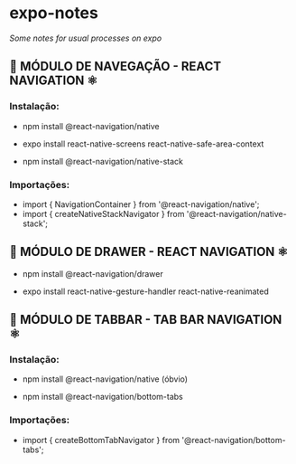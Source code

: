 # expo-notes
_Some notes for usual processes on expo_
## 📲️ MÓDULO DE NAVEGAÇÃO - REACT NAVIGATION ⚛️

### Instalação:

- npm install @react-navigation/native

- expo install react-native-screens react-native-safe-area-context

- npm install @react-navigation/native-stack

### Importações:

- import { NavigationContainer } from '@react-navigation/native';
- import { createNativeStackNavigator } from '@react-navigation/native-stack';

## 📲️ MÓDULO DE DRAWER - REACT NAVIGATION ⚛️

- npm install @react-navigation/drawer

- expo install react-native-gesture-handler react-native-reanimated

## 📲️ MÓDULO DE TABBAR - TAB BAR NAVIGATION ⚛️

### Instalação:

 - npm install @react-navigation/native                  (óbvio)
 
 - npm install @react-navigation/bottom-tabs
 
### Importações:
 
 - import { createBottomTabNavigator } from '@react-navigation/bottom-tabs';
